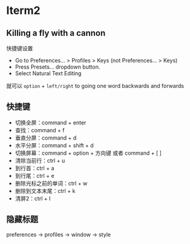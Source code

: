 # Iterm2 

## Killing a fly with a cannon

快捷键设置

- Go to Preferences... > Profiles > Keys (not Preferences... > Keys)
- Press Presets... dropdown button.
- Select Natural Text Editing

就可以 `option` + `left/right` to going one word backwards and forwards

## 快捷键

- 切换全屏：command + enter
- 查找：command + f
- 垂直分屏：command + d
- 水平分屏：command + shift + d
- 切换屏幕：command + option + 方向键 或者 command + [ ]
- 清除当前行：ctrl + u
- 到行首：ctrl + a
- 到行尾：ctrl + e
- 删除光标之前的单词：ctrl + w
- 删除到文本末尾：ctrl + k
- 清屏2：ctrl + l

## 隐藏标题

preferences -> profiles -> window -> style